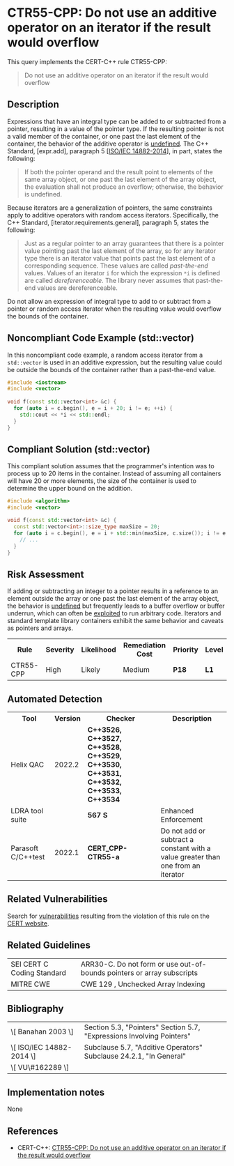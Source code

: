 # CTR55-CPP: Do not use an additive operator on an iterator if the result would overflow

This query implements the CERT-C++ rule CTR55-CPP:

> Do not use an additive operator on an iterator if the result would overflow



## Description

Expressions that have an integral type can be added to or subtracted from a pointer, resulting in a value of the pointer type. If the resulting pointer is not a valid member of the container, or one past the last element of the container, the behavior of the additive operator is [undefined](https://wiki.sei.cmu.edu/confluence/display/cplusplus/BB.+Definitions#BB.Definitions-undefinedbehavior). The C++ Standard, \[expr.add\], paragraph 5 \[[ISO/IEC 14882-2014](https://wiki.sei.cmu.edu/confluence/display/cplusplus/AA.+Bibliography#AA.Bibliography-ISO%2FIEC14882-2014)\], in part, states the following:

> If both the pointer operand and the result point to elements of the same array object, or one past the last element of the array object, the evaluation shall not produce an overflow; otherwise, the behavior is undefined.


Because iterators are a generalization of pointers, the same constraints apply to additive operators with random access iterators. Specifically, the C++ Standard, \[iterator.requirements.general\], paragraph 5, states the following:

> Just as a regular pointer to an array guarantees that there is a pointer value pointing past the last element of the array, so for any iterator type there is an iterator value that points past the last element of a corresponding sequence. These values are called *past-the-end* values. Values of an iterator `i` for which the expression `*i` is defined are called *dereferenceable*. The library never assumes that past-the-end values are dereferenceable.


Do not allow an expression of integral type to add to or subtract from a pointer or random access iterator when the resulting value would overflow the bounds of the container.

## Noncompliant Code Example (std::vector)

In this noncompliant code example, a random access iterator from a `std::vector` is used in an additive expression, but the resulting value could be outside the bounds of the container rather than a past-the-end value.

```cpp
#include <iostream>
#include <vector>
 
void f(const std::vector<int> &c) {
  for (auto i = c.begin(), e = i + 20; i != e; ++i) {
    std::cout << *i << std::endl;
  }
}
```

## Compliant Solution (std::vector)

This compliant solution assumes that the programmer's intention was to process up to 20 items in the container. Instead of assuming all containers will have 20 or more elements, the size of the container is used to determine the upper bound on the addition.

```cpp
#include <algorithm>
#include <vector>

void f(const std::vector<int> &c) {
  const std::vector<int>::size_type maxSize = 20;
  for (auto i = c.begin(), e = i + std::min(maxSize, c.size()); i != e; ++i) {
    // ...
  }
}
```

## Risk Assessment

If adding or subtracting an integer to a pointer results in a reference to an element outside the array or one past the last element of the array object, the behavior is [undefined](https://wiki.sei.cmu.edu/confluence/display/cplusplus/BB.+Definitions#BB.Definitions-undefinedbehavior) but frequently leads to a buffer overflow or buffer underrun, which can often be [exploited](https://wiki.sei.cmu.edu/confluence/display/cplusplus/BB.+Definitions#BB.Definitions-exploit) to run arbitrary code. Iterators and standard template library containers exhibit the same behavior and caveats as pointers and arrays.

<table> <tbody> <tr> <th> Rule </th> <th> Severity </th> <th> Likelihood </th> <th> Remediation Cost </th> <th> Priority </th> <th> Level </th> </tr> <tr> <td> CTR55-CPP </td> <td> High </td> <td> Likely </td> <td> Medium </td> <td> <strong>P18</strong> </td> <td> <strong>L1</strong> </td> </tr> </tbody> </table>


## Automated Detection

<table> <tbody> <tr> <th> Tool </th> <th> Version </th> <th> Checker </th> <th> Description </th> </tr> <tr> <td> <a> Helix QAC </a> </td> <td> 2022.2 </td> <td> <strong>C++3526, C++3527, C++3528, C++3529, C++3530, C++3531, C++3532, C++3533, C++3534</strong> </td> <td> </td> </tr> <tr> <td> <a> LDRA tool suite </a> </td> <td> </td> <td> <strong>567 S</strong> </td> <td> Enhanced Enforcement </td> </tr> <tr> <td> <a> Parasoft C/C++test </a> </td> <td> 2022.1 </td> <td> <strong>CERT_CPP-CTR55-a</strong> </td> <td> Do not add or subtract a constant with a value greater than one from an iterator </td> </tr> </tbody> </table>


## Related Vulnerabilities

Search for [vulnerabilities](https://wiki.sei.cmu.edu/confluence/display/cplusplus/BB.+Definitions#BB.Definitions-vulnerability) resulting from the violation of this rule on the [CERT website](https://www.kb.cert.org/vulnotes/bymetric?searchview&query=FIELD+KEYWORDS+contains+CTR38-CPP).

## Related Guidelines

<table> <tbody> <tr> <td> <a> SEI CERT C Coding Standard </a> </td> <td> <a> ARR30-C. Do not form or use out-of-bounds pointers or array subscripts </a> </td> </tr> <tr> <td> <a> MITRE CWE </a> </td> <td> <a> CWE 129 </a> , Unchecked Array Indexing </td> </tr> </tbody> </table>


## Bibliography

<table> <tbody> <tr> <td> \[ <a> Banahan 2003 </a> \] </td> <td> Section 5.3, "Pointers" Section 5.7, "Expressions Involving Pointers" </td> </tr> <tr> <td> \[ <a> ISO/IEC 14882-2014 </a> \] </td> <td> Subclause 5.7, "Additive Operators" Subclause 24.2.1, "In General" </td> </tr> <tr> <td> \[ <a> VU\#162289 </a> \] </td> <td> </td> </tr> </tbody> </table>


## Implementation notes

None

## References

* CERT-C++: [CTR55-CPP: Do not use an additive operator on an iterator if the result would overflow](https://wiki.sei.cmu.edu/confluence/pages/viewpage.action?pageId=88046682)
